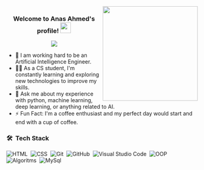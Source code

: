 <img width="250" align="right" src="https://repository-images.githubusercontent.com/462900780/0a10af70-6cbf-46df-9071-0ff586a3b1d6">

<h3 align="center">
  Welcome to Anas Ahmed's profile!
  <img src="https://media.giphy.com/media/hvRJCLFzcasrR4ia7z/giphy.gif" width="28">
</h3>

<!-- Typing SVG by DenverCoder1 - https://github.com/DenverCoder1/readme-typing-svg -->
<p align="center">
  <a href="https://github.com/DenverCoder1/readme-typing-svg"><img src="https://readme-typing-svg.herokuapp.com/?lines=Interested%20in;Artificial%20intelligence;Always%20learning%20new%20things&font=Fira%20Code&center=true&width=460&height=50&color=f75c7e&vCenter=true&size=22"></a>
</p> 

- 🏢 I am working hard to be an Artificial Intelligence Engineer.
- 👨‍💻 As a CS student, I'm constantly learning and exploring new technologies to improve my skills.
- 💬 Ask me about my experience with python, machine learning, deep learning, or anything related to AI.
- ⚡ Fun Fact: I'm a coffee enthusiast and my perfect day would start and end with a cup of coffee.





### 🛠 &nbsp;Tech Stack


![HTML](https://img.shields.io/badge/-HTML-05122A?style=flat&logo=HTML5)&nbsp;
![CSS](https://img.shields.io/badge/-CSS-05122A?style=flat&logo=CSS3&logoColor=1572B6)&nbsp;
![Git](https://img.shields.io/badge/-Git-05122A?style=flat&logo=git)&nbsp;
![GitHub](https://img.shields.io/badge/-GitHub-05122A?style=flat&logo=github)&nbsp;
![Visual Studio Code](https://img.shields.io/badge/-Visual%20Studio%20Code-05122A?style=flat&logo=visual-studio-code&logoColor=007ACC)&nbsp;
![OOP](https://img.shields.io/badge/object%20oriented%20programming-%20oop-orange)&nbsp;
![Algoritms](https://img.shields.io/badge/Algorithms-algortims-brightgreen)&nbsp;
![MySql](https://img.shields.io/badge/SQL-MySql-brightgreen)&nbsp;
